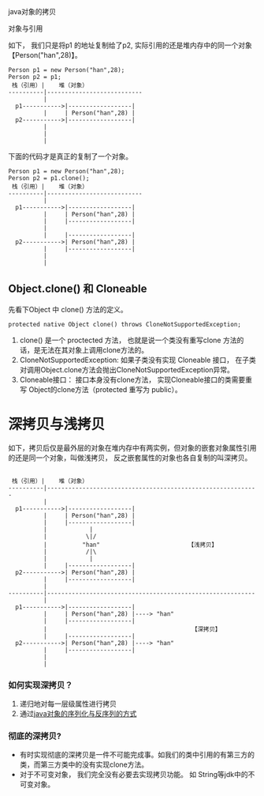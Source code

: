 java对象的拷贝


对象与引用

如下， 我们只是将p1 的地址复制给了p2, 实际引用的还是堆内存中的同一个对象【Person("han",28)】。

```
Person p1 = new Person("han",28);
Person p2 = p1;
 栈（引用）|    堆（对象）
----------|---------------------------
          | 
  p1----------->|------------------|
          |     | Person("han",28) |
  p2----------->|------------------|
          |
          | 
          | 

```

下面的代码才是真正的复制了一个对象。
```
Person p1 = new Person("han",28);
Person p2 = p1.clone();
 栈（引用）|    堆（对象）
----------|---------------------------
          | 
  p1----------->|------------------|
          |     | Person("han",28) |
          |     |------------------|
          |  
          |     |------------------|
  p2----------->| Person("han",28) |
          |     |------------------|
          | 
          | 

```



## Object.clone() 和 Cloneable
先看下Object 中 clone() 方法的定义。 

```
protected native Object clone() throws CloneNotSupportedException;

```

1. clone() 是一个 proctected 方法， 也就是说一个类没有重写clone 方法的话，是无法在其对象上调用clone方法的。 
2. CloneNotSupportedException: 如果子类没有实现 Cloneable 接口， 在子类对调用Object.clone方法会抛出CloneNotSupportedException异常。
3. Cloneable接口： 接口本身没有clone方法， 实现Cloneable接口的类需要重写 Object的clone方法（protected 重写为 public）。



# 深拷贝与浅拷贝
如下，拷贝后仅是最外层的对象在堆内存中有两实例，但对象的嵌套对象属性引用的还是同一个对象，叫做浅拷贝， 反之嵌套属性的对象也各自复制的叫深拷贝。

```

 栈（引用）|    堆（对象）
----------|------------------------------------------------------------
          | 
  p1----------->|------------------|
          |     | Person("han",28) |
          |     |------------------|
          |            |
          |           \|/
          |          "han"                         【浅拷贝】
          |           /|\
          |            |                                                 
          |     |------------------|
  p2----------->| Person("han",28) |
          |     |------------------|
          | 
----------|-----------------------------------------------------------
          | 
  p1----------->|------------------|
          |     | Person("han",28) |----> "han"
          |     |------------------|
          |                                         【深拷贝】              
          |     |------------------|
  p2----------->| Person("han",28) |----> "han"
          |     |------------------|
          | 
          | 
```


### 如何实现深拷贝？
1. 递归地对每一层级属性进行拷贝
2. 通过[java对象的序列化与反序列的方式]()


### 彻底的深拷贝?

- 有时实现彻底的深拷贝是一件不可能完成事。如我们的类中引用的有第三方的类，而第三方类中的没有实现clone方法。 
- 对于不可变对象， 我们完全没有必要去实现拷贝功能。 如 String等jdk中的不可变对象。
